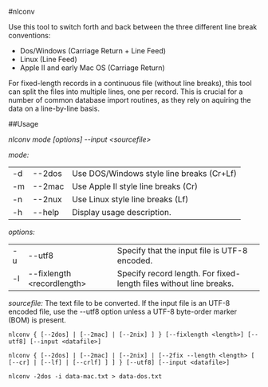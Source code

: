 #nlconv

Use this tool to switch forth and back between the three different line break conventions:

- Dos/Windows (Carriage Return + Line Feed)
- Linux (Line Feed)
- Apple II and early Mac OS (Carriage Return)

For fixed-length records in a continuous file (without line breaks), this tool can split the files into
multiple lines, one per record. This is crucial for a number of common database import routines, as they
rely on aquiring the data on a line-by-line basis.

##Usage

_nlconv mode [options] --input &lt;sourcefile&gt;_

  *mode:*
  <table>
    <tr>
      <td>-d</td><td>--2dos</td>
      <td>Use DOS/Windows style line breaks (Cr+Lf)</td>
    </tr>
    <tr>
      <td>-m</td><td>--2mac</td>
      <td>Use Apple II style line breaks (Cr)</td>
    </tr>
    <tr>
      <td>-n</td><td>--2nux</td>
      <td>Use Linux style line breaks (Lf)</td>
    </tr>
    <tr>
      <td>-h</td><td>--help</td>
      <td>Display usage description.</td>
    </tr>
  </table>

  *options:*
  <table>
    <tr>
      <td>-u</td><td>--utf8</td>
      <td>Specify that the input file is UTF-8 encoded.</td>
    </tr>
    <tr>
      <td>-l</td><td>--fixlength &lt;recordlength&gt;</td>
      <td>Specify record length. For fixed-length files without line breaks.</td>
    </tr>
  </table>
  
  *sourcefile:*
  The text file to be converted. If the input file is an UTF-8 encoded file, use the --utf8 option unless a UTF-8 byte-order marker (BOM) is present.

  `nlconv { [--2dos] | [--2mac] | [--2nix] ] } [--fixlength <length>] [--utf8] [--input <datafile>]`




`nlconv { [--2dos] | [--2mac] | [--2nix] | [--2fix --length <length> [ [--cr] | [--lf] | [--crlf] ] ] } [--utf8] [--input <datafile>]`



`nlconv -2dos -i data-mac.txt > data-dos.txt`

